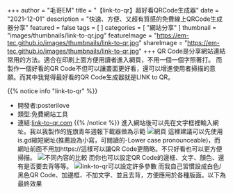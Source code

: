 +++
author = "毛哥EM"
title = "【link-to-qr】超好看QRCode生成器"
date = "2021-12-01"
description = "快速、方便、又超有質感的免費線上QRCode生成器分享"
featured = false
tags = [
]
categories = [
    "網站分享"
]
thumbnail = "images/thumbnails/link-to-qr.jpg"
featureImage = "https://em-tec.github.io/images/thumbnails/link-to-qr.jpg"
shareImage = "https://em-tec.github.io/images/thumbnails/link-to-qr.jpg"
+++
QR Code是分享網站連結常用的方法。適合在印刷上面方便用讀者進入網頁，不用一個一個字照著打。
而製作一個好看的QR Code不但可以讓畫面更好看，還可以增進使用者掃描的意願。而其中我覺得最好看的QR Code生成器就是LINK to QR。
<!--more-->
{{% notice info "link-to-qr" %}}

* 開發者:posterilove
* 類型:免費網站工具
* 連結:[link-to-qr.com](https//link-to-qr.com/)
{{% /notice %}}
進入網站後可以先在文字框裡輸入網址。我以我製作的旌旗青年週報下載器做為示範
![網頁](https://EM-Tec.github.io/images/link-to-qr-header.png)
這裡建議可以先使用is.gd縮短網址(推薦設為小寫，可閱讀的-Lower case pronounceable)，而網址前面不用加https://這樣可以讓QR Code更簡略。不只好看也可以更方便掃描。
![不同內容的比較](https://EM-Tec.github.io/images/link-to-qr-header.png)
而你也可以設定QR Code的邊框、文字、顏色、還有是否要去背等等。
![link-to-qr可以設定許多參數](https://EM-Tec.github.io/images/link-to-qr-function.png)
而我自己習慣設成白色/黑色QR Code、加邊框、不加文字、並且去背，方便應用於各種版面。以下為最終效果
